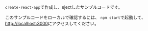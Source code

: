 `create-react-app`で作成し、ejectしたサンプルコードです。

このサンプルコードをローカルで確認するには、
`npm start`で起動して、[http://localhost:3000](http://localhost:3000)にアクセスしてください。